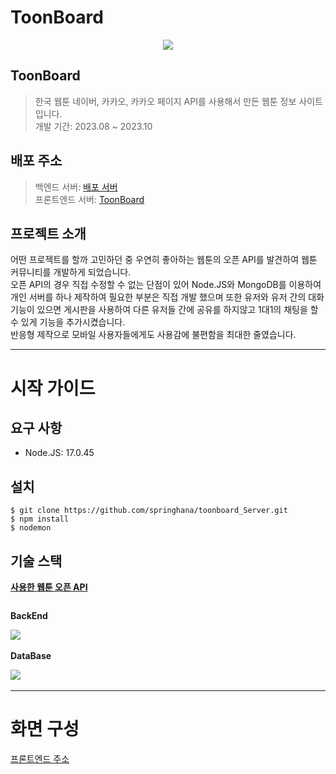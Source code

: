 # ToonBoard

<p align="center">
  <img src="https://github.com/springhana/toonboard/assets/97121074/d1c6d80b-556c-4312-b586-b7ad77e47e4b"/>
</p>

## ToonBoard
>한국 웹툰 네이버, 카카오, 카카오 페이지 API를 사용해서 만든 웹툰 정보 사이트입니다. </br>
>개발 기간: 2023.08 ~ 2023.10

## 배포 주소
> 백엔드 서버: <a href="https://github.com/springhana/toonboard_Server">배포 서버</a> <br/>
> 프론트엔드 서버: <a href="https://chipper-starlight-c38bd1.netlify.app">ToonBoard</a>

## 프로젝트 소개
어떤 프로젝트를 할까 고민하던 중 우연히 좋아하는 웹툰의 오픈 API를 발견하여 웹툰 커뮤니티를 개발하게 되었습니다. <br/>
오픈 API의 경우 직접 수정할 수 없는 단점이 있어 Node.JS와 MongoDB를 이용하여 개인 서버를 하나 제작하여 필요한 부분은 직접 개발 했으며
또한 유저와 유저 간의 대화 기능이 있으면 게시판을 사용하여 다른 유저들 간에 공유를 하지않고 1대1의 채팅을 할 수 있게 기능을 추가시켰습니다.<br/>
반응형 제작으로 모바일 사용자들에게도 사용감에 불편함을 최대한 줄였습니다.


- - -

# 시작 가이드

## 요구 사항
- Node.JS: 17.0.45

## 설치
```shell
$ git clone https://github.com/springhana/toonboard_Server.git
$ npm install
$ nodemon
```

## 기술 스택


<p><strong><a href="https://github.com/HyeokjaeLee/korea-webtoon-api">사용한 웹툰 오픈 API</a></strong></p>
    
<div style="display:flex; flex-direction:column; align-items:flex-start;"> 
  <div>
    <p><strong>BackEnd</strong></p>
    <img src="https://img.shields.io/badge/node.js-339933?style=for-the-badge&logo=node.js&logoColor=white"/>&nbsp 
  </div>

  <div>
    <p><strong>DataBase</strong></p>
    <img src="https://img.shields.io/badge/mongodb-47A248?style=for-the-badge&logo=mongodb&logoColor=white"/>&nbsp 
  </div>
</div>

- - -

# 화면 구성

<a href="https://github.com/springhana/toonboard">프론트엔드 주소</a>

